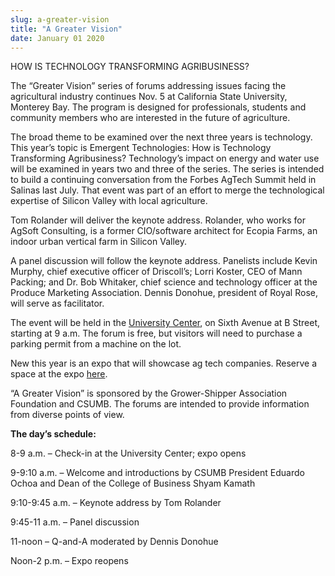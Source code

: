 ```yaml
---
slug: a-greater-vision
title: "A Greater Vision"
date: January 01 2020
---
```


 
<p>HOW IS TECHNOLOGY TRANSFORMING AGRIBUSINESS?</p>
<p>
  The “Greater Vision” series of forums addressing issues facing the
  agricultural industry continues Nov. 5 at California State University,
  Monterey Bay. The program is designed for professionals, students and
  community members who are interested in the future of agriculture.
</p>
<p>
  The broad theme to be examined over the next three years is technology. This
  year’s topic is Emergent Technologies: How is Technology Transforming
  Agribusiness? Technology’s impact on energy and water use will be examined in
  years two and three of the series. The series is intended to build a
  continuing conversation from the Forbes AgTech Summit held in Salinas last
  July. That event was part of an effort to merge the technological expertise of
  Silicon Valley with local agriculture.
</p>
<p>
  Tom Rolander will deliver the keynote address. Rolander, who works for AgSoft
  Consulting, is a former CIO/software architect for Ecopia Farms, an indoor
  urban vertical farm in Silicon Valley.
</p>
<p>
  A panel discussion will follow the keynote address. Panelists include Kevin
  Murphy, chief executive officer of Driscoll’s; Lorri Koster, CEO of Mann
  Packing; and Dr. Bob Whitaker, chief science and technology officer at the
  Produce Marketing Association. Dennis Donohue, president of Royal Rose, will
  serve as facilitator.
</p>
<p>
  The event will be held in the
  <a href="https://csumb.edu/maps">University Center</a>, on Sixth Avenue at B
  Street, starting at 9 a.m. The forum is free, but visitors will need to
  purchase a parking permit from a machine on the lot.
</p>
<p>
  New this year is an expo that will showcase ag tech companies. Reserve a space
  at the expo <a href="https://greatervision2015.eventbrite.com">here</a>.
</p>
<p>
  “A Greater Vision” is sponsored by the Grower&#45;Shipper Association
  Foundation and CSUMB. The forums are intended to provide information from
  diverse points of view.
</p>
<p><strong>The day’s schedule:</strong></p>
<p>8&#45;9 a.m. – Check&#45;in at the University Center; expo opens</p>
<p>
  9&#45;9:10 a.m. – Welcome and introductions by CSUMB President Eduardo Ochoa
  and Dean of the College of Business Shyam Kamath
</p>
<p>9:10&#45;9:45 a.m. – Keynote address by Tom Rolander</p>
<p>9:45&#45;11 a.m. – Panel discussion</p>
<p>11&#45;noon – Q&#45;and&#45;A moderated by Dennis Donohue</p>
<p>Noon&#45;2 p.m. – Expo reopens</p>
 
